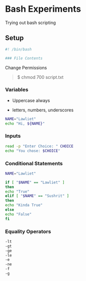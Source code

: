 # Bash Experiments

 Trying out bash scripting


## Setup

```bash
#! /bin/bash

### File Contents
```

Change Permissions

> $ chmod 700 script.txt

### Variables

- Uppercase always

- letters, numbers, underscores

```bash
NAME="Lawliet"
echo "Hi, ${NAME}"
```

### Inputs

```bash
read -p "Enter Choice: " CHOICE
echo "You chose: $CHOICE"
```

### Conditional Statements

```bash
NAME="Lawliet"

if [ "$NAME" == "Lawliet" ]
then
echo "True"
elif [ "$NAME" == "Sushrit" ]
then
echo "Kinda True"
else
echo "False"
fi
```

### Equality Operators

```bash
-lt
-gt
-ge
-le
-e
-ne
-f
-g
```